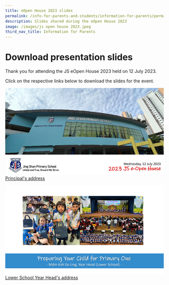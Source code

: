 ```yaml
---
title: eOpen House 2023 slides
permalink: /info-for-parents-and-students/information-for-parents/permalink/
description: Slides shared during the eOpen House 2023
image: /images/js open house 2023.jpeg
third_nav_title: Information for Parents
---
```

# Download presentation slides
Thank you for attending the JS eOpen House 2023 held on 12 July 2023. 

Click on the respective links below to download the slides for the event.

![](/images/EOpen%20House%202023/eopen%20house%202023%20p%20slides.png)
[Principal's address](https://go.gov.sg/2023jseopenhouse1)

![](/images/EOpen%20House%202023/eopen%20house%202023%20yh%20slides.png)
[Lower School Year Head's address](https://go.gov.sg/2023jseopenhouse2)